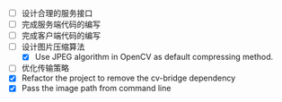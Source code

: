 - [ ] 设计合理的服务接口
- [ ] 完成服务端代码的编写
- [ ] 完成客户端代码的编写
- [ ] 设计图片压缩算法
    - [x] Use JPEG algorithm in OpenCV as default compressing method.
- [ ] 优化传输策略
- [x] Refactor the project to remove the cv-bridge dependency
- [x] Pass the image path from command line
